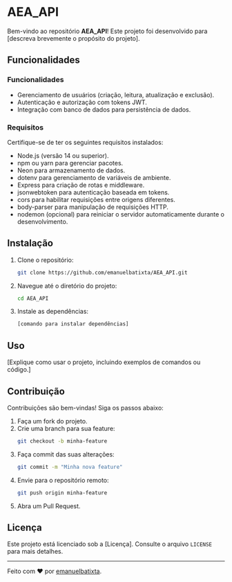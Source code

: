 # AEA_API

Bem-vindo ao repositório **AEA_API**! Este projeto foi desenvolvido para [descreva brevemente o propósito do projeto].

## Funcionalidades
### Funcionalidades

- Gerenciamento de usuários (criação, leitura, atualização e exclusão).
- Autenticação e autorização com tokens JWT.
- Integração com banco de dados para persistência de dados.

### Requisitos

Certifique-se de ter os seguintes requisitos instalados:

- Node.js (versão 14 ou superior).
- npm ou yarn para gerenciar pacotes.
- Neon para armazenamento de dados.
- dotenv para gerenciamento de variáveis de ambiente.
- Express para criação de rotas e middleware.
- jsonwebtoken para autenticação baseada em tokens.
- cors para habilitar requisições entre origens diferentes.
- body-parser para manipulação de requisições HTTP.
- nodemon (opcional) para reiniciar o servidor automaticamente durante o desenvolvimento.

## Instalação

1. Clone o repositório:
    ```bash
    git clone https://github.com/emanuelbatixta/AEA_API.git
    ```
2. Navegue até o diretório do projeto:
    ```bash
    cd AEA_API
    ```
3. Instale as dependências:
    ```bash
    [comando para instalar dependências]
    ```

## Uso

[Explique como usar o projeto, incluindo exemplos de comandos ou código.]

## Contribuição

Contribuições são bem-vindas! Siga os passos abaixo:

1. Faça um fork do projeto.
2. Crie uma branch para sua feature:
    ```bash
    git checkout -b minha-feature
    ```
3. Faça commit das suas alterações:
    ```bash
    git commit -m "Minha nova feature"
    ```
4. Envie para o repositório remoto:
    ```bash
    git push origin minha-feature
    ```
5. Abra um Pull Request.

## Licença

Este projeto está licenciado sob a [Licença]. Consulte o arquivo `LICENSE` para mais detalhes.

---

Feito com ❤️ por [emanuelbatixta](https://github.com/emanuelbatixta).